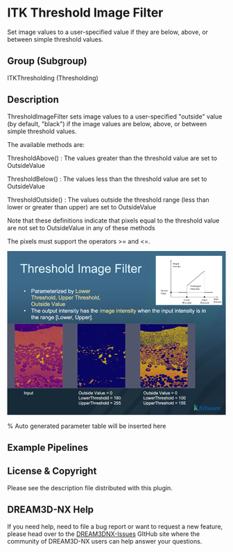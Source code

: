 # ITK Threshold Image Filter

Set image values to a user-specified value if they are below, above, or between simple threshold values.

## Group (Subgroup)

ITKThresholding (Thresholding)

## Description

ThresholdImageFilter sets image values to a user-specified "outside" value (by default, "black") if the image values are below, above, or between simple threshold values.

The available methods are:

ThresholdAbove() : The values greater than the threshold value are set to OutsideValue

ThresholdBelow() : The values less than the threshold value are set to OutsideValue

ThresholdOutside() : The values outside the threshold range (less than lower or greater than upper) are set to OutsideValue

Note that these definitions indicate that pixels equal to the threshold value are not set to OutsideValue in any of these methods

The pixels must support the operators >= and <=.

![](Images/ITKThresholdImageFilter.png)

% Auto generated parameter table will be inserted here

## Example Pipelines

## License & Copyright

Please see the description file distributed with this plugin.

## DREAM3D-NX Help

If you need help, need to file a bug report or want to request a new feature, please head over to the [DREAM3DNX-Issues](https://github.com/BlueQuartzSoftware/DREAM3DNX-Issues/discussions) GItHub site where the community of DREAM3D-NX users can help answer your questions.
